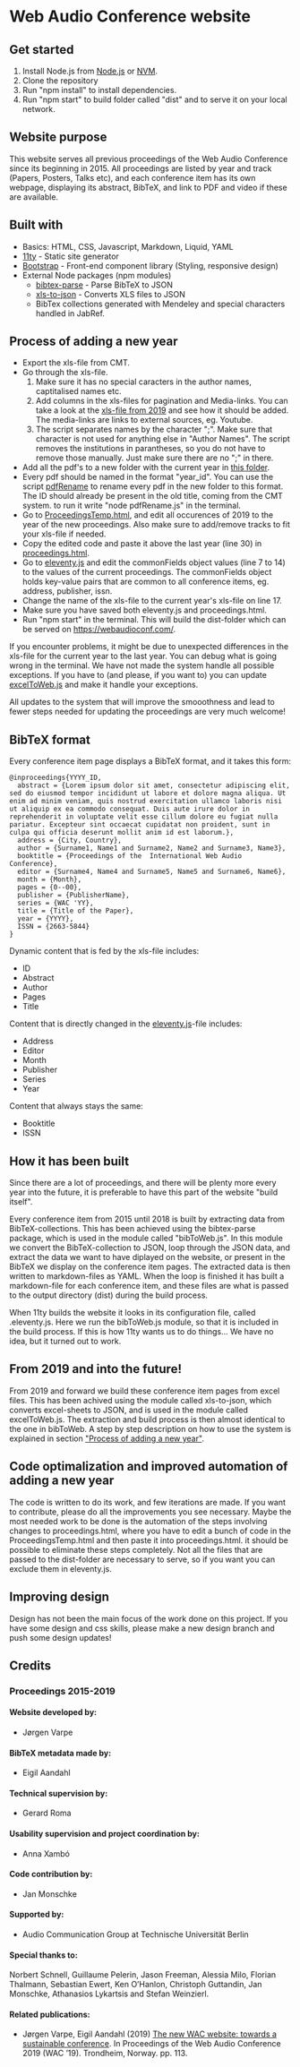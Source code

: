 # Web Audio Conference website

## Get started

1. Install Node.js from [Node.js](https://nodejs.org/en/) or [NVM](https://github.com/nvm-sh/nvm).
2. Clone the repository
3. Run "npm install" to install dependencies.
4. Run "npm start" to build folder called "dist" and to serve it on your local network.

## Website purpose

This website serves all previous proceedings of the Web Audio Conference since its beginning in 2015. All proceedings are listed by year and track (Papers, Posters, Talks etc), and each conference item has its own webpage, displaying its abstract, BibTeX, and link to PDF and video if these are available.

## Built with

- Basics: HTML, CSS, Javascript, Markdown, Liquid, YAML
- [11ty](https://www.11ty.io/) - Static site generator
- [Bootstrap](https://getbootstrap.com/) - Front-end component library (Styling, responsive design)
- External Node packages (npm modules)
  - [bibtex-parse](https://www.npmjs.com/package/bibtex-parse) - Parse BibTeX to JSON
  - [xls-to-json](https://www.npmjs.com/package/xls-to-json) - Converts XLS files to JSON
  - BibTex collections generated with Mendeley and special characters handled in JabRef.

## Process of adding a new year

- Export the xls-file from CMT.
- Go through the xls-file.
  1. Make sure it has no special caracters in the author names, captitalised names etc.
  2. Add columns in the xls-files for pagination and Media-links. You can take a look at the [xls-file from 2019](src/_data/papers/excel) and see how it should be added. The media-links are links to external sources, eg. Youtube.
  3. The script separates names by the character ";". Make sure that character is not used for anything else in "Author Names". The script removes the institutions in parantheses, so you do not have to remove those manually. Just make sure there are no ";" in there.
- Add all the pdf's to a new folder with the current year in [this folder](src/_data/papers/pdf).
- Every pdf should be named in the format "year_id". You can use the script [pdfRename](pdfRename.js) to rename every pdf in the new folder to this format. The ID should already be present in the old title, coming from the CMT system. to run it write "node pdfRename.js" in the terminal.
- Go to [ProceedingsTemp.html](ProceedingsTemp.html), and edit all occurences of 2019 to the year of the new proceedings. Also make sure to add/remove tracks to fit your xls-file if needed.
- Copy the edited code and paste it above the last year (line 30) in [proceedings.html](src/proceedings.html).
- Go to [eleventy.js](.eleventy.js) and edit the commonFields object values (line 7 to 14) to the values of the current proceedings. The commonFields object holds key-value pairs that are common to all conference items, eg. address, publisher, issn.
- Change the name of the xls-file to the current year's xls-file on line 17.
- Make sure you have saved both eleventy.js and proceedings.html.
- Run "npm start" in the terminal. This will build the dist-folder which can be served on https://webaudioconf.com/.

If you encounter problems, it might be due to unexpected differences in the xls-file for the current year to the last year. You can debug what is going wrong in the terminal. We have not made the system handle all possible exceptions. If you have to (and please, if you want to) you can update [excelToWeb.js](excelToWeb.js) and make it handle your exceptions.

All updates to the system that will improve the smooothness and lead to fewer steps needed for updating the proceedings are very much welcome!

## BibTeX format

Every conference item page displays a BibTeX format, and it takes this form:

```
@inproceedings{YYYY_ID,
  abstract = {Lorem ipsum dolor sit amet, consectetur adipiscing elit, sed do eiusmod tempor incididunt ut labore et dolore magna aliqua. Ut enim ad minim veniam, quis nostrud exercitation ullamco laboris nisi ut aliquip ex ea commodo consequat. Duis aute irure dolor in reprehenderit in voluptate velit esse cillum dolore eu fugiat nulla pariatur. Excepteur sint occaecat cupidatat non proident, sunt in culpa qui officia deserunt mollit anim id est laborum.},
  address = {City, Country},
  author = {Surname1, Name1 and Surname2, Name2 and Surname3, Name3},
  booktitle = {Proceedings of the  International Web Audio  Conference},
  editor = {Surname4, Name4 and Surname5, Name5 and Surname6, Name6},
  month = {Month},
  pages = {0--00},
  publisher = {PublisherName},
  series = {WAC 'YY},
  title = {Title of the Paper},
  year = {YYYY},
  ISSN = {2663-5844}
}
```

Dynamic content that is fed by the xls-file includes:

- ID
- Abstract
- Author
- Pages
- Title

Content that is directly changed in the [eleventy.js](.eleventy.js)-file includes:

- Address
- Editor
- Month
- Publisher
- Series
- Year

Content that always stays the same:

- Booktitle
- ISSN

## How it has been built

Since there are a lot of proceedings, and there will be plenty more every year into the future, it is preferable to have this part of the website "build itself".

Every conference item from 2015 until 2018 is built by extracting data from BibTeX-collections. This has been achieved using the bibtex-parse package, which is used in the module called "bibToWeb.js". In this module we convert the BibTeX-collection to JSON, loop through the JSON data, and extract the data we want to have diplayed on the website, or present in the BibTeX we display on the conference item pages. The extracted data is then written to markdown-files as YAML. When the loop is finished it has built a markdown-file for each conference item, and these files are what is passed to the output directory (dist) during the build process.

When 11ty builds the website it looks in its configuration file, called .eleventy.js. Here we run the bibToWeb.js module, so that it is included in the build process. If this is how 11ty wants us to do things... We have no idea, but it turned out to work.

## From 2019 and into the future!

From 2019 and forward we build these conference item pages from excel files. This has been achived using the module called xls-to-json, which converts excel-sheets to JSON, and is used in the module called excelToWeb.js. The extraction and build process is then almost identical to the one in bibToWeb. A step by step description on how to use the system is explained in section ["Process of adding a new year"](#Process-of-adding-a-new-year).

## Code optimalization and improved automation of adding a new year

The code is written to do its work, and few iterations are made. If you want to contribute, please do all the improvements you see necessary. Maybe the most needed work to be done is the automation of the steps involving changes to proceedings.html, where you have to edit a bunch of code in the ProceedingsTemp.html and then paste it into proceedings.html. it should be possible to eliminate these steps completely. Not all the files that are passed to the dist-folder are necessary to serve, so if you want you can exclude them in eleventy.js.

## Improving design

Design has not been the main focus of the work done on this project. If you have some design and css skills, please make a new design branch and push some design updates!

## Credits

### Proceedings 2015-2019

#### Website developed by:

- Jørgen Varpe

#### BibTeX metadata made by:

- Eigil Aandahl

#### Technical supervision by:

- Gerard Roma

#### Usability supervision and project coordination by:

- Anna Xambó

#### Code contribution by:

- Jan Monschke

#### Supported by:

- Audio Communication Group at Technische Universität Berlin

#### Special thanks to:

Norbert Schnell, Guillaume Pelerin, Jason Freeman, Alessia Milo, Florian Thalmann, Sebastian Ewert, Ken O’Hanlon, Christoph Guttandin, Jan Monschke, Athanasios Lykartsis and Stefan Weinzierl.

#### Related publications:

- Jørgen Varpe, Eigil Aandahl (2019) [The new WAC website: towards a sustainable conference](https://webaudioconf.com/posts/2019_46/). In Proceedings of the Web Audio Conference 2019 (WAC ’19). Trondheim, Norway. pp. 113.
